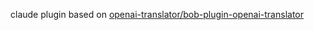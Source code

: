 claude plugin based on [openai-translator/bob-plugin-openai-translator](https://github.com/openai-translator/bob-plugin-openai-translator)
